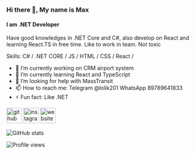 ### Hi there 👋, My name is Max
#### I am .NET Developer
Have good knowledges in .NET Core and C#, also develop on React and learning React.TS in free time.
Like to work in team.
Not toxic

Skills: C# / .NET CORE / JS / HTML / CSS / React /

- 🔭 I’m currently working on CRM airport system 
- 🌱 I’m currently learning React and TypeScript
- 🤔 I’m looking for help with MassTransit  
- 📫 How to reach me: Telegram @lolik201 WhatsApp 89789641833 
- ⚡ Fun fact: Like .NET


[<img src='https://cdn.jsdelivr.net/npm/simple-icons@3.0.1/icons/github.svg' alt='github' height='40'>](https://github.com/lolik20)  [<img src='https://cdn.jsdelivr.net/npm/simple-icons@3.0.1/icons/instagram.svg' alt='instagram' height='40'>](https://www.instagram.com/max92sev/)  [<img src='https://cdn.jsdelivr.net/npm/simple-icons@3.0.1/icons/icloud.svg' alt='website' height='40'>](https://lolik20.github.io/digital-solutions/)  

![GitHub stats](https://github-readme-stats.vercel.app/api?username=lolik20&show_icons=true)  

![Profile views](https://gpvc.arturio.dev/lolik20)  
